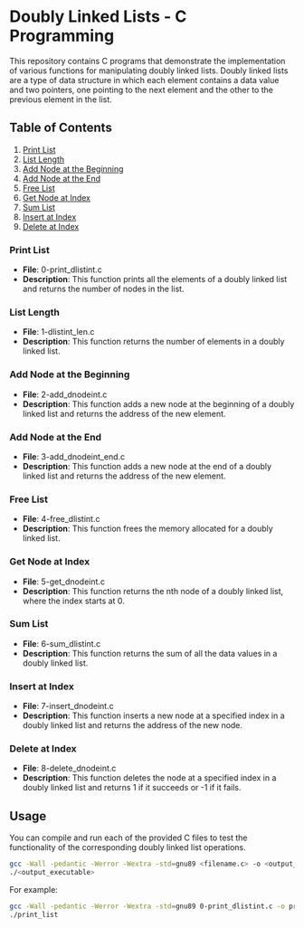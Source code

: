 # Doubly Linked Lists - C Programming

This repository contains C programs that demonstrate the implementation of various functions for manipulating doubly linked lists. Doubly linked lists are a type of data structure in which each element contains a data value and two pointers, one pointing to the next element and the other to the previous element in the list.

## Table of Contents

1. [Print List](#print-list)
2. [List Length](#list-length)
3. [Add Node at the Beginning](#add-node-at-the-beginning)
4. [Add Node at the End](#add-node-at-the-end)
5. [Free List](#free-list)
6. [Get Node at Index](#get-node-at-index)
7. [Sum List](#sum-list)
8. [Insert at Index](#insert-at-index)
9. [Delete at Index](#delete-at-index)

### Print List

- **File**: 0-print_dlistint.c
- **Description**: This function prints all the elements of a doubly linked list and returns the number of nodes in the list.

### List Length

- **File**: 1-dlistint_len.c
- **Description**: This function returns the number of elements in a doubly linked list.

### Add Node at the Beginning

- **File**: 2-add_dnodeint.c
- **Description**: This function adds a new node at the beginning of a doubly linked list and returns the address of the new element.

### Add Node at the End

- **File**: 3-add_dnodeint_end.c
- **Description**: This function adds a new node at the end of a doubly linked list and returns the address of the new element.

### Free List

- **File**: 4-free_dlistint.c
- **Description**: This function frees the memory allocated for a doubly linked list.

### Get Node at Index

- **File**: 5-get_dnodeint.c
- **Description**: This function returns the nth node of a doubly linked list, where the index starts at 0.

### Sum List

- **File**: 6-sum_dlistint.c
- **Description**: This function returns the sum of all the data values in a doubly linked list.

### Insert at Index

- **File**: 7-insert_dnodeint.c
- **Description**: This function inserts a new node at a specified index in a doubly linked list and returns the address of the new node.

### Delete at Index

- **File**: 8-delete_dnodeint.c
- **Description**: This function deletes the node at a specified index in a doubly linked list and returns 1 if it succeeds or -1 if it fails.

## Usage

You can compile and run each of the provided C files to test the functionality of the corresponding doubly linked list operations.

```bash
gcc -Wall -pedantic -Werror -Wextra -std=gnu89 <filename.c> -o <output_executable>
./<output_executable>
```

For example:

```bash
gcc -Wall -pedantic -Werror -Wextra -std=gnu89 0-print_dlistint.c -o print_list
./print_list
```
